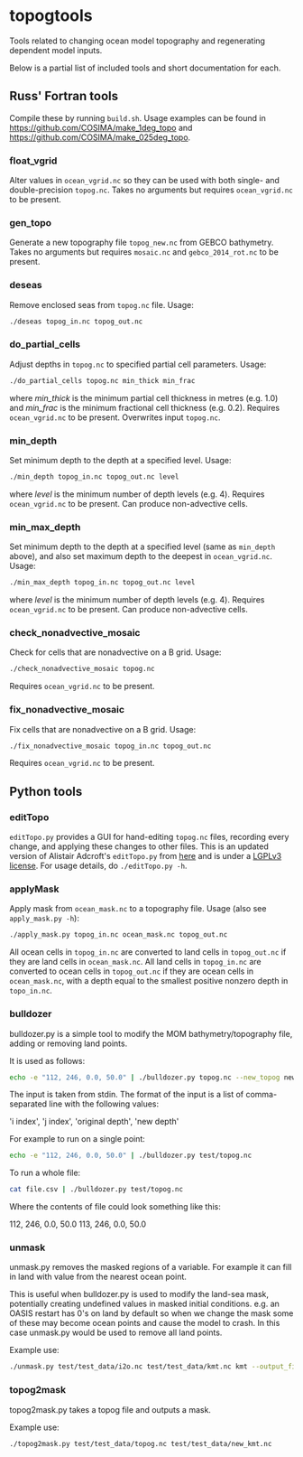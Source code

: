 # topogtools

Tools related to changing ocean model topography and regenerating dependent model inputs.

Below is a partial list of included tools and short documentation for each.

## Russ' Fortran tools

Compile these by running `build.sh`.
Usage examples can be found in https://github.com/COSIMA/make_1deg_topo and https://github.com/COSIMA/make_025deg_topo.

### float_vgrid

Alter values in `ocean_vgrid.nc` so they can be used with both single- and double-precision `topog.nc`.
Takes no arguments but requires `ocean_vgrid.nc` to be present.

### gen_topo

Generate a new topography file `topog_new.nc` from GEBCO bathymetry.
Takes no arguments but requires `mosaic.nc` and `gebco_2014_rot.nc` to be present.

### deseas

Remove enclosed seas from `topog.nc` file.
Usage:
```bash
./deseas topog_in.nc topog_out.nc
```

### do_partial_cells

Adjust depths in `topog.nc` to specified partial cell parameters.
Usage:
```bash
./do_partial_cells topog.nc min_thick min_frac
```
where *min_thick* is the minimum partial cell thickness in metres (e.g. 1.0) and *min_frac* is the minimum fractional cell thickness (e.g. 0.2).
Requires `ocean_vgrid.nc` to be present.
Overwrites input `topog.nc`.

### min_depth
Set minimum depth to the depth at a specified level.
Usage:
```bash
./min_depth topog_in.nc topog_out.nc level
```
where *level* is the minimum number of depth levels (e.g. 4).
Requires `ocean_vgrid.nc` to be present.
Can produce non-advective cells.

### min_max_depth
Set minimum depth to the depth at a specified level (same as `min_depth` above), and also set maximum depth to the deepest in `ocean_vgrid.nc`.
Usage:
```bash
./min_max_depth topog_in.nc topog_out.nc level
```
where *level* is the minimum number of depth levels (e.g. 4).
Requires `ocean_vgrid.nc` to be present.
Can produce non-advective cells.

### check_nonadvective_mosaic

Check for cells that are nonadvective on a B grid.
Usage:
```bash
./check_nonadvective_mosaic topog.nc
```
Requires `ocean_vgrid.nc` to be present.

### fix_nonadvective_mosaic

Fix cells that are nonadvective on a B grid.
Usage:
```bash
./fix_nonadvective_mosaic topog_in.nc topog_out.nc
```
Requires `ocean_vgrid.nc` to be present.

## Python tools

### editTopo

`editTopo.py` provides a GUI for hand-editing `topog.nc` files, recording every change, and applying these changes to other files. This is an updated version of Alistair Adcroft's `editTopo.py` from [here](https://github.com/aekiss/MOM6-examples/blob/1c3dc5216139f84b20ce3a5d8ea758bdc7912e8e/ice_ocean_SIS2/OM4_025/preprocessing/editTopo.py) and is under a [LGPLv3 license](https://github.com/NOAA-GFDL/MOM6-examples/blob/dev/gfdl/LICENSE.md).
For usage details, do `./editTopo.py -h`.

### applyMask

Apply mask from `ocean_mask.nc` to a topography file. 
Usage (also see `apply_mask.py -h`):
```bash
./apply_mask.py topog_in.nc ocean_mask.nc topog_out.nc
```
All ocean cells in `topog_in.nc` are converted to land cells in `topog_out.nc` if they are land cells in `ocean_mask.nc`.
All land cells in `topog_in.nc` are converted to ocean cells in `topog_out.nc` if they are ocean cells in `ocean_mask.nc`, with a depth equal to the smallest positive nonzero depth in `topo_in.nc`.

### bulldozer

bulldozer.py is a simple tool to modify the MOM bathymetry/topography file, adding or removing land points.

It is used as follows:

```bash
echo -e "112, 246, 0.0, 50.0" | ./bulldozer.py topog.nc --new_topog new_topog.nc
```

The input is taken from stdin. The format of the input is a list of
comma-separated line with the following values:

'i index', 'j index', 'original depth', 'new depth'

For example to run on a single point:

```bash
echo -e "112, 246, 0.0, 50.0" | ./bulldozer.py test/topog.nc
```

To run a whole file:

```bash
cat file.csv | ./bulldozer.py test/topog.nc
```

Where the contents of file could look something like this:

112, 246, 0.0, 50.0
113, 246, 0.0, 50.0

### unmask

unmask.py removes the masked regions of a variable. For example it can fill in land with value from the nearest ocean point.

This is useful when bulldozer.py is used to modify the land-sea mask, potentially creating undefined values in masked initial conditions. e.g. an OASIS restart has 0's on land by default so when we change the mask some of these may become ocean points and cause the model to crash. In this case unmask.py would be used to remove all land points.

Example use:

```bash
./unmask.py test/test_data/i2o.nc test/test_data/kmt.nc kmt --output_file test/test_data/new_i2o.nc --flip_mask
```

### topog2mask

topog2mask.py takes a topog file and outputs a mask.

Example use:

```bash
./topog2mask.py test/test_data/topog.nc test/test_data/new_kmt.nc
```

